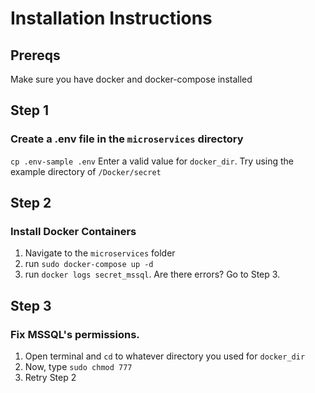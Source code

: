 # Installation Instructions

## Prereqs
Make sure you have docker and docker-compose installed

## Step 1
### Create a .env file in the `microservices` directory
`cp .env-sample .env`
Enter a valid value for `docker_dir`. Try using the example directory of `/Docker/secret`

## Step 2
### Install Docker Containers
1. Navigate to the `microservices` folder
2. run `sudo docker-compose up -d`
3. run `docker logs secret_mssql`. Are there errors? Go to Step 3.


## Step 3
### Fix MSSQL's permissions.
1. Open terminal and `cd` to whatever directory you used for `docker_dir`
2. Now, type `sudo chmod 777`
3. Retry Step 2

